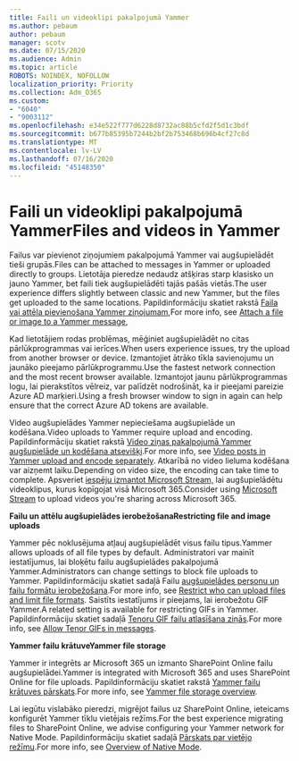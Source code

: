 ```yaml
---
title: Faili un videoklipi pakalpojumā Yammer
ms.author: pebaum
author: pebaum
manager: scotv
ms.date: 07/15/2020
ms.audience: Admin
ms.topic: article
ROBOTS: NOINDEX, NOFOLLOW
localization_priority: Priority
ms.collection: Adm_O365
ms.custom:
- "6040"
- "9003112"
ms.openlocfilehash: e34e522f777d6228d8732ac88b5cfd2f5d1c3bdf
ms.sourcegitcommit: b677b85395b7244b2bf2b753468b696b4cf27c8d
ms.translationtype: MT
ms.contentlocale: lv-LV
ms.lasthandoff: 07/16/2020
ms.locfileid: "45148350"
---
```

# <a name="files-and-videos-in-yammer"></a><span data-ttu-id="9d8d1-102">Faili un videoklipi pakalpojumā Yammer</span><span class="sxs-lookup"><span data-stu-id="9d8d1-102">Files and videos in Yammer</span></span>

<span data-ttu-id="9d8d1-103">Failus var pievienot ziņojumiem pakalpojumā Yammer vai augšupielādēt tieši grupās.</span><span class="sxs-lookup"><span data-stu-id="9d8d1-103">Files can be attached to messages in Yammer or uploaded directly to groups.</span></span> <span data-ttu-id="9d8d1-104">Lietotāja pieredze nedaudz atšķiras starp klasisko un jauno Yammer, bet faili tiek augšupielādēti tajās pašās vietās.</span><span class="sxs-lookup"><span data-stu-id="9d8d1-104">The user experience differs slightly between classic and new Yammer, but the files get uploaded to the same locations.</span></span> <span data-ttu-id="9d8d1-105">Papildinformāciju skatiet rakstā [Faila vai attēla pievienošana Yammer ziņojumam](https://support.microsoft.com/office/attach-a-file-or-image-to-a-yammer-message-f576d4d1-ad66-4ce4-9c43-46cf75978dbf),</span><span class="sxs-lookup"><span data-stu-id="9d8d1-105">For more info, see [Attach a file or image to a Yammer message](https://support.microsoft.com/office/attach-a-file-or-image-to-a-yammer-message-f576d4d1-ad66-4ce4-9c43-46cf75978dbf),</span></span>  

<span data-ttu-id="9d8d1-106">Kad lietotājiem rodas problēmas, mēģiniet augšupielādēt no citas pārlūkprogrammas vai ierīces.</span><span class="sxs-lookup"><span data-stu-id="9d8d1-106">When users experience issues, try the upload from another browser or device.</span></span> <span data-ttu-id="9d8d1-107">Izmantojiet ātrāko tīkla savienojumu un jaunāko pieejamo pārlūkprogrammu.</span><span class="sxs-lookup"><span data-stu-id="9d8d1-107">Use the fastest network connection and the most recent browser available.</span></span> <span data-ttu-id="9d8d1-108">Izmantojot jaunu pārlūkprogrammas logu, lai pierakstītos vēlreiz, var palīdzēt nodrošināt, ka ir pieejami pareizie Azure AD marķieri.</span><span class="sxs-lookup"><span data-stu-id="9d8d1-108">Using a fresh browser window to sign in again can help ensure that the correct Azure AD tokens are available.</span></span>

<span data-ttu-id="9d8d1-109">Video augšupielādes Yammer nepieciešama augšupielāde un kodēšana.</span><span class="sxs-lookup"><span data-stu-id="9d8d1-109">Video uploads to Yammer require upload and encoding.</span></span> <span data-ttu-id="9d8d1-110">Papildinformāciju skatiet rakstā [Video ziņas pakalpojumā Yammer augšupielāde un kodēšana atsevišķi](https://support.microsoft.com/office/video-posts-in-yammer-upload-and-encode-separately-5b3a348e-3a0a-4c4b-95b1-eabdf245ba25).</span><span class="sxs-lookup"><span data-stu-id="9d8d1-110">For more info, see [Video posts in Yammer upload and encode separately](https://support.microsoft.com/office/video-posts-in-yammer-upload-and-encode-separately-5b3a348e-3a0a-4c4b-95b1-eabdf245ba25).</span></span> <span data-ttu-id="9d8d1-111">Atkarībā no video lieluma kodēšana var aizņemt laiku.</span><span class="sxs-lookup"><span data-stu-id="9d8d1-111">Depending on video size, the encoding can take time to complete.</span></span> <span data-ttu-id="9d8d1-112">Apsveriet [iespēju izmantot Microsoft Stream,](https://docs.microsoft.com/stream/overview) lai augšupielādētu videoklipus, kurus kopīgojat visā Microsoft 365.</span><span class="sxs-lookup"><span data-stu-id="9d8d1-112">Consider using [Microsoft Stream](https://docs.microsoft.com/stream/overview) to upload videos you're sharing across Microsoft 365.</span></span>

<span data-ttu-id="9d8d1-113">**Failu un attēlu augšupielādes ierobežošana**</span><span class="sxs-lookup"><span data-stu-id="9d8d1-113">**Restricting file and image uploads**</span></span>

<span data-ttu-id="9d8d1-114">Yammer pēc noklusējuma atļauj augšupielādēt visus failu tipus.</span><span class="sxs-lookup"><span data-stu-id="9d8d1-114">Yammer allows uploads of all file types by default.</span></span> <span data-ttu-id="9d8d1-115">Administratori var mainīt iestatījumus, lai bloķētu failu augšupielādes pakalpojumā Yammer.</span><span class="sxs-lookup"><span data-stu-id="9d8d1-115">Administrators can change settings to block file uploads to Yammer.</span></span> <span data-ttu-id="9d8d1-116">Papildinformāciju skatiet sadaļā Failu [augšupielādes personu un failu formātu ierobežošana](https://docs.microsoft.com/yammer/configure-your-yammer-network/configure-yammer#restrict-who-can-upload-files-and-limit-file-formats).</span><span class="sxs-lookup"><span data-stu-id="9d8d1-116">For more info, see [Restrict who can upload files and limit file formats](https://docs.microsoft.com/yammer/configure-your-yammer-network/configure-yammer#restrict-who-can-upload-files-and-limit-file-formats).</span></span> <span data-ttu-id="9d8d1-117">Saistīts iestatījums ir pieejams, lai ierobežotu GIF Yammer.</span><span class="sxs-lookup"><span data-stu-id="9d8d1-117">A related setting is available for restricting GIFs in Yammer.</span></span> <span data-ttu-id="9d8d1-118">Papildinformāciju skatiet sadaļā [Tenoru GIF failu atlasīšana ziņās](https://docs.microsoft.com/yammer/configure-your-yammer-network/configure-yammer#allow-tenor-gifs-in-messages).</span><span class="sxs-lookup"><span data-stu-id="9d8d1-118">For more info, see [Allow Tenor GIFs in messages](https://docs.microsoft.com/yammer/configure-your-yammer-network/configure-yammer#allow-tenor-gifs-in-messages).</span></span>

<span data-ttu-id="9d8d1-119">**Yammer failu krātuve**</span><span class="sxs-lookup"><span data-stu-id="9d8d1-119">**Yammer file storage**</span></span>

<span data-ttu-id="9d8d1-120">Yammer ir integrēts ar Microsoft 365 un izmanto SharePoint Online failu augšupielādei.</span><span class="sxs-lookup"><span data-stu-id="9d8d1-120">Yammer is integrated with Microsoft 365 and uses SharePoint Online for file uploads.</span></span> <span data-ttu-id="9d8d1-121">Papildinformāciju skatiet rakstā [Yammer failu krātuves pārskats](https://docs.microsoft.com/yammer/get-started-with-yammer/file-storage).</span><span class="sxs-lookup"><span data-stu-id="9d8d1-121">For more info, see [Yammer file storage overview](https://docs.microsoft.com/yammer/get-started-with-yammer/file-storage).</span></span> 

<span data-ttu-id="9d8d1-122">Lai iegūtu vislabāko pieredzi, migrējot failus uz SharePoint Online, ieteicams konfigurēt Yammer tīklu vietējais režīms.</span><span class="sxs-lookup"><span data-stu-id="9d8d1-122">For the best experience migrating files to SharePoint Online, we advise configuring your Yammer network for Native Mode.</span></span> <span data-ttu-id="9d8d1-123">Papildinformāciju skatiet sadaļā [Pārskats par vietējo režīmu](https://docs.microsoft.com/yammer/configure-your-yammer-network/overview-native-mode).</span><span class="sxs-lookup"><span data-stu-id="9d8d1-123">For more info, see [Overview of Native Mode](https://docs.microsoft.com/yammer/configure-your-yammer-network/overview-native-mode).</span></span> 
